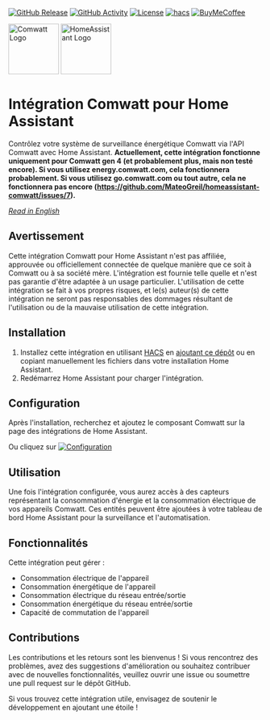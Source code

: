 [![GitHub Release][releases-shield]][releases]
[![GitHub Activity][commits-shield]][commits]
[![License][license-shield]](LICENSE)
[![hacs][hacs_badge]][hacs]
[![BuyMeCoffee][buymecoffeebadge]][buymecoffee]

<div>
  <img src="https://github.com/user-attachments/assets/8fabed32-502a-4868-9b34-be133bf0748e" alt="Comwatt Logo" height="100" style="display: inline-block;">
  <img src="https://github.com/user-attachments/assets/30fc117e-b64d-47f5-9da9-1d92f868c352" alt="HomeAssistant Logo" height="100" style="display: inline-block;">
</div>

# Intégration Comwatt pour Home Assistant

Contrôlez votre système de surveillance énergétique Comwatt via l'API Comwatt avec Home Assistant.
**Actuellement, cette intégration fonctionne uniquement pour Comwatt gen 4 (et probablement plus, mais non testé encore). Si vous utilisez energy.comwatt.com, cela fonctionnera probablement. Si vous utilisez go.comwatt.com ou tout autre, cela ne fonctionnera pas encore (<https://github.com/MateoGreil/homeassistant-comwatt/issues/7>).**

_[Read in English](README.md)_

## Avertissement

Cette intégration Comwatt pour Home Assistant n'est pas affiliée, approuvée ou officiellement connectée de quelque manière que ce soit à Comwatt ou à sa société mère. L'intégration est fournie telle quelle et n'est pas garantie d'être adaptée à un usage particulier. L'utilisation de cette intégration se fait à vos propres risques, et le(s) auteur(s) de cette intégration ne seront pas responsables des dommages résultant de l'utilisation ou de la mauvaise utilisation de cette intégration.

## Installation

1. Installez cette intégration en utilisant [HACS](https://hacs.xyz/) en [ajoutant ce dépôt](https://hacs.xyz/docs/faq/custom_repositories) ou en copiant manuellement les fichiers dans votre installation Home Assistant.
2. Redémarrez Home Assistant pour charger l'intégration.

## Configuration

Après l'installation, recherchez et ajoutez le composant Comwatt sur la page des intégrations de Home Assistant.

Ou cliquez sur [![Configuration](https://my.home-assistant.io/badges/config_flow_start.svg)](https://my.home-assistant.io/redirect/config_flow_start?domain=comwatt)

## Utilisation

Une fois l'intégration configurée, vous aurez accès à des capteurs représentant la consommation d'énergie et la consommation électrique de vos appareils Comwatt. Ces entités peuvent être ajoutées à votre tableau de bord Home Assistant pour la surveillance et l'automatisation.

## Fonctionnalités

Cette intégration peut gérer :

- Consommation électrique de l'appareil
- Consommation énergétique de l'appareil
- Consommation électrique du réseau entrée/sortie
- Consommation énergétique du réseau entrée/sortie
- Capacité de commutation de l'appareil

## Contributions

Les contributions et les retours sont les bienvenus ! Si vous rencontrez des problèmes, avez des suggestions d'amélioration ou souhaitez contribuer avec de nouvelles fonctionnalités, veuillez ouvrir une issue ou soumettre une pull request sur le dépôt GitHub.

Si vous trouvez cette intégration utile, envisagez de soutenir le développement en ajoutant une étoile !

[buymecoffee]: https://dons.restosducoeur.org/particulier/~mon-don?don=5
[buymecoffeebadge]: https://img.shields.io/badge/Buy%20him%20a%20coffee-%245-orange?style=for-the-badge&logo=buy-him-a-coffee
[commits-shield]: https://img.shields.io/github/commit-activity/y/mateogreil/homeassistant-comwatt.svg?style=for-the-badge
[commits]: https://github.com/mateogreil/homeassistant-comwatt/commits/master
[hacs]: https://github.com/custom-components/hacs
[hacs_badge]: https://img.shields.io/badge/HACS-Custom-41BDF5.svg?style=for-the-badge
[license-shield]: https://img.shields.io/github/license/mateogreil/homeassistant-comwatt.svg?style=for-the-badge
[releases-shield]: https://img.shields.io/github/release/mateogreil/homeassistant-comwatt.svg?style=for-the-badge
[releases]: https://github.com/mateogreil/homeassistant-comwatt/releases
